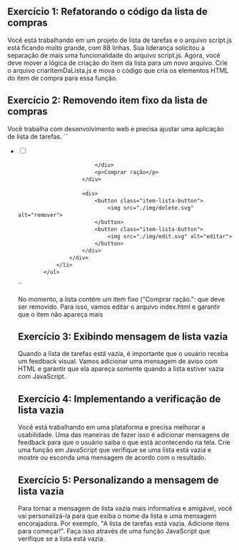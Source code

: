 ## Exercício 1: Refatorando o código da lista de compras

Você está trabalhando em um projeto de lista de tarefas e o arquivo script.js está ficando muito grande, com 88 linhas. Sua liderança solicitou a separação de mais uma funcionalidade do arquivo script.js. Agora, você deve mover a lógica de criação do item da lista para um novo arquivo. Crie o arquivo criarItemDaLista.js e mova o código que cria os elementos HTML do item de compra para essa função.

## Exercício 2: Removendo item fixo da lista de compras

Você trabalha com desenvolvimento web e precisa ajustar uma aplicação de lista de tarefas.
``

 <ul>
                <li>
                    <div class="lista-item-container">
                        <div>
                            <div class="container-checkbox">
                        <input type="checkbox" class="input-checkbox" id="checkbox-1" />
                               
                            </div>
                            <p>Comprar ração</p>
                        </div>

                        <div>
                            <button class="item-lista-button">
                                <img src="./img/delete.svg" alt="remover">
                            </button>
                            <button class="item-lista-button">
                                <img src="./img/edit.svg" alt="editar">
                            </button>
                        </div>
                    </div>
                </li>
            </ul>

``

No momento, a lista contém um item fixo ("Comprar ração.": que deve ser removido. Para isso, vamos editar o arquivo index.html e garantir que o item não apareça mais

## Exercício 3: Exibindo mensagem de lista vazia

Quando a lista de tarefas está vazia, é importante que o usuário receba um feedback visual. Vamos adicionar uma mensagem de aviso com HTML e garantir que ela apareça somente quando a lista estiver vazia com JavaScript.

## Exercício 4: Implementando a verificação de lista vazia

Você está trabalhando em uma plataforma e precisa melhorar a usabilidade. Uma das maneiras de fazer isso é adicionar mensagens de feedback para que o usuário saiba o que está acontecendo na tela. Crie uma função em JavaScript que verifique se uma lista está vazia e mostre ou esconda uma mensagem de acordo com o resultado.

## Exercício 5: Personalizando a mensagem de lista vazia

Para tornar a mensagem de lista vazia mais informativa e amigável, você vai personalizá-la para que exiba o nome da lista e uma mensagem encorajadora. Por exemplo, "A lista de tarefas está vazia. Adicione itens para começar!". Faça isso através de uma função JavaScript que verifique se a lista está vazia.
